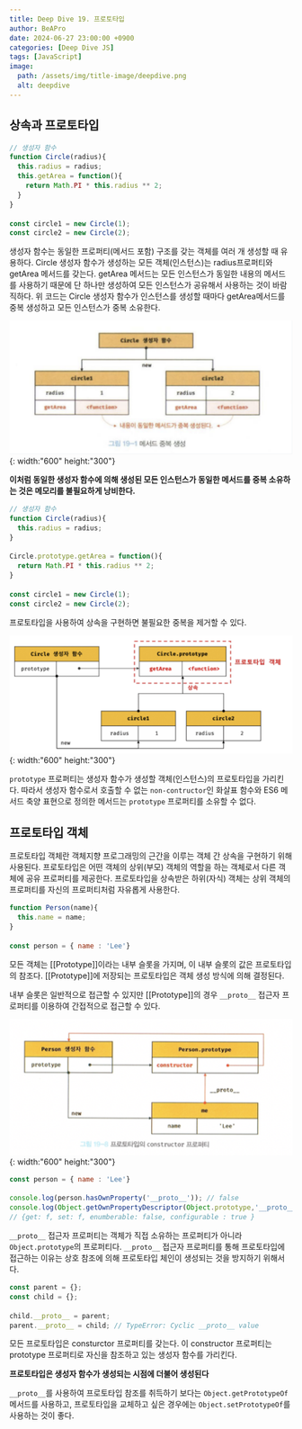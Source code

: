 ```yaml
---
title: Deep Dive 19. 프로토타입
author: BeAPro
date: 2024-06-27 23:00:00 +0900
categories: [Deep Dive JS]
tags: [JavaScript]
image:
  path: /assets/img/title-image/deepdive.png
  alt: deepdive
---
```

## **상속과 프로토타입**
```js
// 생성자 함수
function Circle(radius){
  this.radius = radius;
  this.getArea = function(){
    return Math.PI * this.radius ** 2;
  }
}

const circle1 = new Circle(1);
const circle2 = new Circle(2);
```
생성자 함수는 동일한 프로퍼티(메서드 포함) 구조를 갖는 객체를 여러 개 생성할 때 유용하다.
Circle 생성자 함수가 생성하는 모든 객체(인스턴스)는 radius프로퍼티와 getArea 메서드를 갖는다.
getArea 메서드는 모든 인스턴스가 동일한 내용의 메서드를 사용하기 때문에 단 하나만 생성하여 모든 인스턴스가 공유해서 사용하는 것이 바람직하다.
위 코드는 Circle 생성자 함수가 인스턴스를 생성할 때마다 getArea메서드를 중복 생성하고 모든 인스턴스가 중복 소유한다.

![Desktop](/assets/img/deepdive/deepdive19-01.png){: width:"600" height:"300"}

**이처럼 동일한 생성자 함수에 의해 생성된 모든 인스턴스가 동일한 메서드를 중복 소유하는 것은 메모리를 불필요하게 낭비한다.**

```js
// 생성자 함수
function Circle(radius){
  this.radius = radius; 
}

Circle.prototype.getArea = function(){
  return Math.PI * this.radius ** 2;
}

const circle1 = new Circle(1);
const circle2 = new Circle(2);
```
프로토타입을 사용하여 상속을 구현하면 불필요한 중복을 제거할 수 있다.

![Desktop](/assets/img/deepdive/deepdive19-02.png){: width:"600" height:"300"}

`prototype` 프로퍼티는 생성자 함수가 생성할 객체(인스턴스)의 프로토타입을 가리킨다.
따라서 생성자 함수로서 호출할 수 없는 `non-contructor`인 화살표 함수와 ES6 메서드 축양 표현으로 정의한 메서드는 `prototype` 프로퍼티를 소유할 수 없다.

## **프로토타입 객체**

프로토타입 객체란 객체지향 프로그래밍의 근간을 이루는 객체 간 상속을 구현하기 위해 사용된다.
프로토타입은 어떤 객체의 상위(부모) 객체의 역할을 하는 객체로서 다른 객체에 공유 프로퍼티를 제공한다.
프로토타입을 상속받은 하위(자식) 객체는 상위 객체의 프로퍼티를 자신의 프로퍼티처럼 자유롭게 사용한다.

```js
function Person(name){
  this.name = name;
}

const person = { name : 'Lee'}
```
모든 객체는 [[Prototype]]이라는 내부 슬롯을 가지며, 이 내부 슬롯의 값은 프로토타입의 참조다.
[[Prototype]]에 저장되는 프로토타입은 객체 생성 방식에 의해 결정된다.


내부 슬롯은 일반적으로 접근할 수 있지만 [[Prototype]]의 경우 `__proto__` 접근자 프로퍼티를 이용하여 간접적으로 접근할 수 있다.

![Desktop](/assets/img/deepdive/deepdive19-03.png){: width:"600" height:"300"}

```js
const person = { name : 'Lee'}

console.log(person.hasOwnProperty('__proto__')); // false
console.log(Object.getOwnPropertyDescriptor(Object.prototype,'__proto__'))
// {get: f, set: f, enumberable: false, configurable : true }
```
`__proto__` 접근자 프로퍼티는 객체가 직접 소유하는 프로퍼티가 아니라 `Object.prototype`의 프로퍼티다.
`__proto__` 접근자 프로퍼티를 통해 프로토타입에 접근하는 이유는 상호 참조에 의해 프로토타입 체인이 생성되는 것을 방지하기 위해서다.

```js
const parent = {};
const child = {};

child.__proto__ = parent;
parent.__proto__ = child; // TypeError: Cyclic __proto__ value
```

모든 프로토타입은 consturctor 프로퍼티를 갖는다. 이 constructor 프로퍼티는 prototype 프로퍼티로 자신을 참조하고 있는 생성자 함수를 가리킨다.

**프로토타입은 생성자 함수가 생성되는 시점에 더불어 생성된다**


`__proto__`를 사용하여 프로토타입 참조를 취득하기 보다는 `Object.getPrototypeOf` 메서드를 사용하고, 프로토타입을 교체하고 싶은 경우에는 `Object.setPrototypeOf`를 사용하는 것이 좋다.



